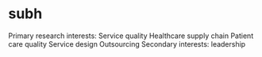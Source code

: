 # subh
Primary research interests:
Service quality
Healthcare supply chain
Patient care quality
Service design
Outsourcing
Secondary interests: leadership
